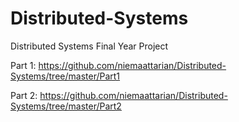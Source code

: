 # Distributed-Systems
Distributed Systems Final Year Project

Part 1: https://github.com/niemaattarian/Distributed-Systems/tree/master/Part1

Part 2: https://github.com/niemaattarian/Distributed-Systems/tree/master/Part2
